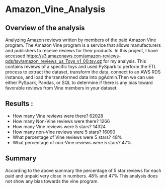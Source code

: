 # Amazon_Vine_Analysis
## Overview of the analysis

Analyzing Amazon reviews written by members of the paid Amazon Vine program. The Amazon Vine program is a service that allows manufacturers and publishers to receive reviews for their products.
In this project, I have accessed https://s3.amazonaws.com/amazon-reviews-pds/tsv/amazon_reviews_us_Toys_v1_00.tsv.gz for my analysis.
This contains reviews of a specific toys and used PySpark to perform the ETL process to extract the dataset, transform the data, connect to an AWS RDS instance, and load the transformed data into pgAdmin.Then we can use either PySpark, Pandas, or SQL to determine if there is any bias toward favorable reviews from Vine members in your dataset.

## Results :

- How many Vine reviews were there? 62028
- How many Non-Vine reviews were there? 1266
- How many Vine reviews were 5 stars? 14324
- How many non-Vine reviews were 5 stars? 16090
- What percentage of Vine reviews were 5 stars? 48%
- What percentage of non-Vine reviews were 5 stars? 47%

## Summary 
According to the above summary the percentage of 5 star reviews for each paid and unpaid very close in numbers. 48% and 47% 
This analysis does not show any bias towards the vine program. 

